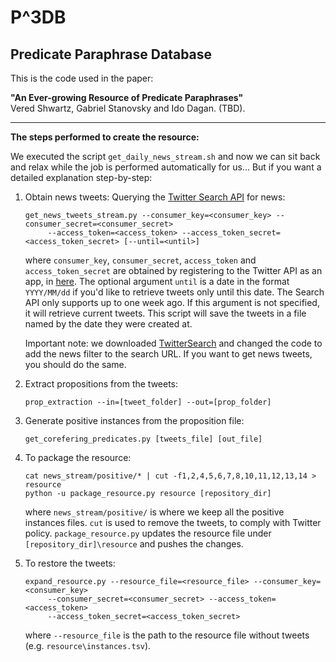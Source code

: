 # P^3DB
## Predicate Paraphrase Database

This is the code used in the paper:

<b>"An Ever-growing Resource of Predicate Paraphrases"</b><br/>
Vered Shwartz, Gabriel Stanovsky and Ido Dagan. (TBD).

***

<b>The steps performed to create the resource:</b>

We executed the script `get_daily_news_stream.sh` and now we can sit back and relax while the job is performed automatically for us... But if you want a detailed explanation step-by-step:

1. Obtain news tweets:
   Querying the [Twitter Search API](https://dev.twitter.com/rest/public/search) for news:

   ```
   get_news_tweets_stream.py --consumer_key=<consumer_key> --consumer_secret=<consumer_secret>
        --access_token=<access_token> --access_token_secret=<access_token_secret> [--until=<until>]
   ```
   
   where `consumer_key`, `consumer_secret`, `access_token` and `access_token_secret` are obtained by registering to the Twitter API as an app, in [here](https://apps.twitter.com/). 
   The optional argument `until` is a date in the format `YYYY/MM/dd` if you'd like to retrieve tweets only until this date. The Search API only supports up to one week ago. If this argument is not specified, it will retrieve current tweets. This script will save the tweets in a file named by the date they were created at.
   
   Important note: we downloaded [TwitterSearch](https://github.com/ckoepp/TwitterSearch) and changed the code to add the
   news filter to the search URL. If you want to get news tweets, you should do the same.

2. Extract propositions from the tweets:
   ```
   prop_extraction --in=[tweet_folder] --out=[prop_folder]
   ```
   
3. Generate positive instances from the proposition file:
   ```
   get_corefering_predicates.py [tweets_file] [out_file]
   ```

5. To package the resource:

    ```
    cat news_stream/positive/* | cut -f1,2,4,5,6,7,8,10,11,12,13,14 > resource
    python -u package_resource.py resource [repository_dir]
    ```
    where `news_stream/positive/` is where we keep all the positive instances files. `cut` is used to remove the tweets, to comply with Twitter policy. `package_resource.py` updates the resource file under `[repository_dir]\resource` and pushes the changes.

6. To restore the tweets:

   ```
   expand_resource.py --resource_file=<resource_file> --consumer_key=<consumer_key>
        --consumer_secret=<consumer_secret> --access_token=<access_token> 
        --access_token_secret=<access_token_secret>
   ```

    where `--resource_file` is the path to the resource file without tweets (e.g. `resource\instances.tsv`).
